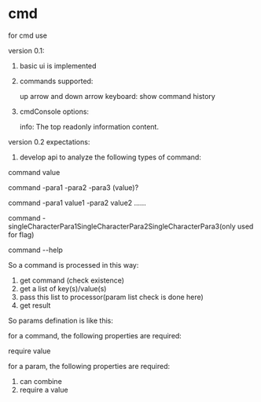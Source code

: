 cmd
===

for cmd use


version 0.1:

1. basic ui is implemented

2. commands supported:

    up arrow and down arrow keyboard: show command history

3. cmdConsole options:

    info: The top readonly information content.


version 0.2 expectations: 

1. develop api to analyze the following types of command:

command value

command -para1 -para2 -para3 (value)?

command -para1 value1 -para2 value2 ......

command -singleCharacterPara1SingleCharacterPara2SingleCharacterPara3(only used for flag)

command --help

So a command is processed in this way:
1. get command (check existence)
2. get a list of key(s)/value(s)
3. pass this list to processor(param list check is done here)
4. get result


So params defination is like this:

for a command, the following properties are required:

require value

for a param, the following properties are required:

1. can combine
2. require a value
